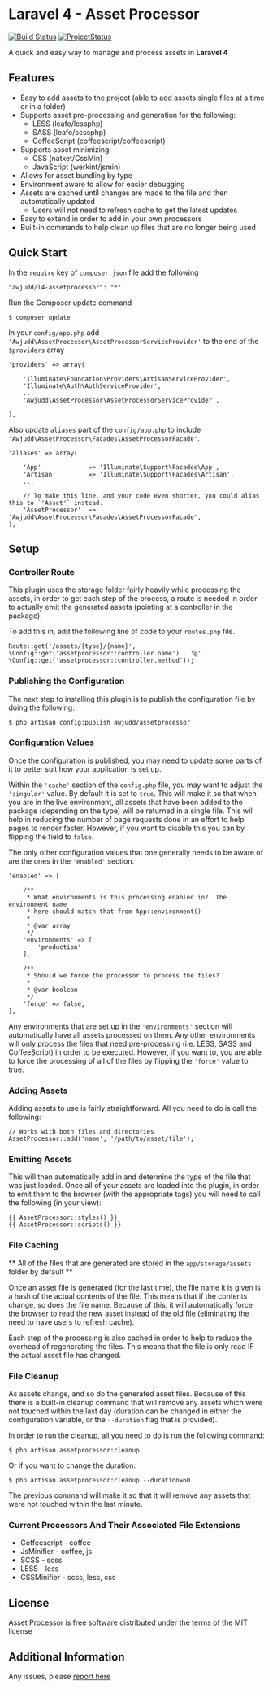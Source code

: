 Laravel 4 - Asset Processor
========

[![Build Status](https://api.travis-ci.org/awjudd/l4-assetprocessor.png)](https://travis-ci.org/awjudd/l4-assetprocessor)
[![ProjectStatus](http://stillmaintained.com/awjudd/l4-assetprocessor.png)](http://stillmaintained.com/awjudd/l4-assetprocessor)

A quick and easy way to manage and process assets in **Laravel 4**

## Features

 - Easy to add assets to the project (able to add assets single files at a time or in a folder)
 - Supports asset pre-processing and generation for the following:
    - LESS (leafo/lessphp)
    - SASS (leafo/scssphp)
    - CoffeeScript (coffeescript/coffeescript)
 - Supports asset minimizing:
    - CSS (natxet/CssMin)
    - JavaScript (werkint/jsmin)
 - Allows for asset bundling by type
 - Environment aware to allow for easier debugging
 - Assets are cached until changes are made to the file and then automatically updated
    - Users will not need to refresh cache to get the latest updates
 - Easy to extend in order to add in your own processors
 - Built-in commands to help clean up files that are no longer being used

## Quick Start

In the `require` key of `composer.json` file add the following

    "awjudd/l4-assetprocessor": "*"

Run the Composer update command

    $ composer update

In your `config/app.php` add `'Awjudd\AssetProcessor\AssetProcessorServiceProvider'` to the end of the `$providers` array

    'providers' => array(

        'Illuminate\Foundation\Providers\ArtisanServiceProvider',
        'Illuminate\Auth\AuthServiceProvider',
        ...
        'Awjudd\AssetProcessor\AssetProcessorServiceProvider',

    ),

Also update `aliases` part of the `config/app.php` to include `'Awjudd\AssetProcessor\Facades\AssetProcessorFacade'`.

    'aliases' => array(

        'App'             => 'Illuminate\Support\Facades\App',
        'Artisan'         => 'Illuminate\Support\Facades\Artisan',
        ...

        // To make this line, and your code even shorter, you could alias this to `'Asset'` instead.
        'AssetProcessor'  => 'Awjudd\AssetProcessor\Facades\AssetProcessorFacade',
    ),

## Setup

### Controller Route

This plugin uses the storage folder fairly heavily while processing the assets, in order to get each step of the process, a route is needed in order to actually emit the generated assets (pointing at a controller in the package).

To add this in, add the following line of code to your `routes.php` file.

    Route::get('/assets/{type}/{name}', \Config::get('assetprocessor::controller.name') . '@' . \Config::get('assetprocessor::controller.method'));

### Publishing the Configuration

The next step to installing this plugin is to publish the configuration file by doing the following:

    $ php artisan config:publish awjudd/assetprocessor

### Configuration Values

Once the configuration is published, you may need to update some parts of it to better suit how your application is set up.

Within the `'cache'` section of the `config.php` file, you may want to adjust the `'singular'` value.  By default it is set to `true`.  This will make it so that when you are in the live environment, all assets that have been added to the package (depending on the type) will be returned in a single file.  This will help in reducing the number of page requests done in an effort to help pages to render faster.  However, if you want to disable this you can by flipping the field to `false`.

The only other configuration values that one generally needs to be aware of are the ones in the `'enabled'` section.

    'enabled' => [

        /**
         * What environments is this processing enabled in?  The environment name
         * here should match that from App::environment()
         * 
         * @var array
         */
        'environments' => [
            'production'
        ],

        /**
         * Should we force the processor to process the files?
         * 
         * @var boolean
         */
        'force' => false,
    ],

Any environments that are set up in the `'environments'` section will automatically have all assets processed on them.  Any other environments will only process the files that need pre-processing (i.e. LESS, SASS and CoffeeScript) in order to be executed.  However, if you want to, you are able to force the processing of all of the files by flipping the `'force'` value to true.

### Adding Assets

Adding assets to use is fairly straightforward.  All you need to do is call the following:

    // Works with both files and directories
    AssetProcessor::add('name', '/path/to/asset/file');

### Emitting Assets

This will then automatically add in and determine the type of the file that was just loaded.  Once all of your assets are loaded into the plugin, in order to emit them to the browser (with the appropriate tags) you will need to call the following (in your view):

    {{ AssetProcessor::styles() }}
    {{ AssetProcessor::scripts() }}

### File Caching

** All of the files that are generated are stored in the `app/storage/assets` folder by default **

Once an asset file is generated (for the last time), the file name it is given is a hash of the actual contents of the file.  This means that if the contents change, so does the file name.  Because of this, it will automatically force the browser to read the new asset instead of the old file (eliminating the need to have users to refresh cache).

Each step of the processing is also cached in order to help to reduce the overhead of regenerating the files.  This means that the file is only read IF the actual asset file has changed.

### File Cleanup

As assets change, and so do the generated asset files.  Because of this there is a built-in cleanup command that will remove any assets which were not touched within the last day (duration can be changed in either the configuration variable, or the `--duration` flag that is provided).

In order to run the cleanup, all you need to do is run the following command:

    $ php artisan assetprocessor:cleanup

Or if you want to change the duration:

    $ php artisan assetprocessor:cleanup --duration=60

The previous command will make it so that it will remove any assets that were not touched within the last minute.

### Current Processors And Their Associated File Extensions

 - Coffeescript - coffee
 - JsMinifier - coffee, js
 - SCSS - scss
 - LESS - less
 - CSSMinifier - scss, less, css

## License

Asset Processor is free software distributed under the terms of the MIT license

## Additional Information

Any issues, please [report here](https://github.com/awjudd/l4-assetprocessor/issues)
